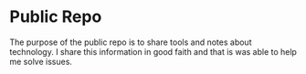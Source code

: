 # Public Repo 
The purpose of the public repo is to share tools and notes about technology. 
I share this information in good faith and that is was able to help me solve issues. 

